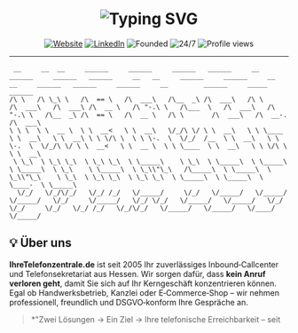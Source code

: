 

<h1 align="center">
  <img src="https://readme-typing-svg.demolab.com?font=Fira+Code&duration=3500&pause=500&center=true&width=435&lines=Willkommen+bei;IhreTelefonzentrale.de!;Wir+gehen+ans+Telefon+%F0%9F%93%9E" alt="Typing SVG" />
</h1>

<p align="center">
  <a href="https://www.ihretelefonzentrale.de"><img src="https://img.shields.io/badge/Website-online-brightgreen?style=for-the-badge&logo=Google-Chrome&logoColor=white" alt="Website"/></a>
  <a href="https://de.linkedin.com/company/ihretelefonzentrale-de"><img src="https://img.shields.io/badge/LinkedIn-follow-blue?style=for-the-badge&logo=linkedin" alt="LinkedIn"/></a>
  <img src="https://img.shields.io/badge/founded-2005-orange?style=for-the-badge" alt="Founded"/>
  <img src="https://img.shields.io/badge/24%2F7%20Service-yes-red?style=for-the-badge&logo=clockify" alt="24/7"/>
  <img src="https://komarev.com/ghpvc/?username=ihretelefonzentrale&style=for-the-badge" alt="Profile views"/>
</p>

---

```ascii
 __     __  __     ______     ______     ______   ______     __         ______     ______   ______     __   __     ______     ______     __   __     ______   ______     ______     __         ______     _____     ______    
/\ \   /\ \_\ \   /\  == \   /\  ___\   /\__  _\ /\  ___\   /\ \       /\  ___\   /\  ___\ /\  __ \   /\ "-.\ \   /\___  \   /\  ___\   /\ "-.\ \   /\__  _\ /\  == \   /\  __ \   /\ \       /\  ___\   /\  __-.  /\  ___\   
\ \ \  \ \  __ \  \ \  __<   \ \  __\   \/_/\ \/ \ \  __\   \ \ \____  \ \  __\   \ \  __\ \ \ \/\ \  \ \ \-.  \  \/_/  /__  \ \  __\   \ \ \-.  \  \/_/\ \/ \ \  __<   \ \  __ \  \ \ \____  \ \  __\   \ \ \/\ \ \ \  __\   
 \ \_\  \ \_\ \_\  \ \_\ \_\  \ \_____\    \ \_\  \ \_____\  \ \_____\  \ \_____\  \ \_\    \ \_____\  \ \_\\"\_\   /\_____\  \ \_____\  \ \_\\"\_\    \ \_\  \ \_\ \_\  \ \_\ \_\  \ \_____\  \ \_____\  \ \____-  \ \_____\ 
  \/_/   \/_/\/_/   \/_/ /_/   \/_____/     \/_/   \/_____/   \/_____/   \/_____/   \/_/     \/_____/   \/_/ \/_/   \/_____/   \/_____/   \/_/ \/_/     \/_/   \/_/ /_/   \/_/\/_/   \/_____/   \/_____/   \/____/   \/_____/ 

```

## 💡 Über uns

**IhreTelefonzentrale.de** ist seit 2005 Ihr zuverlässiges Inbound‑Callcenter und Telefonsekretariat aus Hessen. Wir sorgen dafür, dass **kein Anruf verloren geht**, damit Sie sich auf Ihr Kerngeschäft konzentrieren können. Egal ob Handwerksbetrieb, Kanzlei oder E‑Commerce‑Shop – wir nehmen professionell, freundlich und DSGVO‑konform Ihre Gespräche an.

> *"Zwei Lösungen → Ein Ziel → Ihre telefonische Erreichbarkeit – seit 

